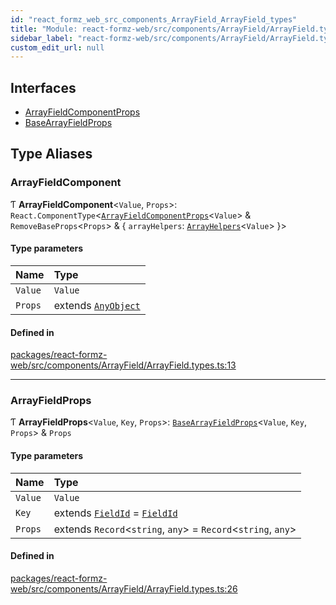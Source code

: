 ```yaml
---
id: "react_formz_web_src_components_ArrayField_ArrayField_types"
title: "Module: react-formz-web/src/components/ArrayField/ArrayField.types"
sidebar_label: "react-formz-web/src/components/ArrayField/ArrayField.types"
custom_edit_url: null
---
```


## Interfaces

- [ArrayFieldComponentProps](../interfaces/react_formz_web_src_components_ArrayField_ArrayField_types.ArrayFieldComponentProps.md)
- [BaseArrayFieldProps](../interfaces/react_formz_web_src_components_ArrayField_ArrayField_types.BaseArrayFieldProps.md)

## Type Aliases

### ArrayFieldComponent

Ƭ **ArrayFieldComponent**<`Value`, `Props`\>: `React.ComponentType`<[`ArrayFieldComponentProps`](../interfaces/react_formz_web_src_components_ArrayField_ArrayField_types.ArrayFieldComponentProps.md)<`Value`\> & `RemoveBaseProps`<`Props`\> & { `arrayHelpers`: [`ArrayHelpers`](../interfaces/react_formz_src_hooks_fields_useFieldArrayHelpers.ArrayHelpers.md)<`Value`\>  }\>

#### Type parameters

| Name | Type |
| :------ | :------ |
| `Value` | `Value` |
| `Props` | extends [`AnyObject`](react_formz_src_types_common.md#anyobject) |

#### Defined in

[packages/react-formz-web/src/components/ArrayField/ArrayField.types.ts:13](https://github.com/ZerryStack/react-formz/blob/main/packages/react-formz-web/src/components/ArrayField/ArrayField.types.ts#L13)

___

### ArrayFieldProps

Ƭ **ArrayFieldProps**<`Value`, `Key`, `Props`\>: [`BaseArrayFieldProps`](../interfaces/react_formz_web_src_components_ArrayField_ArrayField_types.BaseArrayFieldProps.md)<`Value`, `Key`, `Props`\> & `Props`

#### Type parameters

| Name | Type |
| :------ | :------ |
| `Value` | `Value` |
| `Key` | extends [`FieldId`](react_formz_src_types_field.md#fieldid) = [`FieldId`](react_formz_src_types_field.md#fieldid) |
| `Props` | extends `Record`<`string`, `any`\> = `Record`<`string`, `any`\> |

#### Defined in

[packages/react-formz-web/src/components/ArrayField/ArrayField.types.ts:26](https://github.com/ZerryStack/react-formz/blob/main/packages/react-formz-web/src/components/ArrayField/ArrayField.types.ts#L26)
